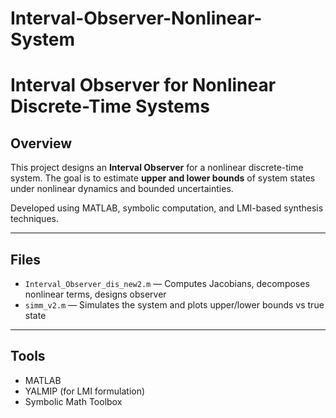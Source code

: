 # Interval-Observer-Nonlinear-System
# Interval Observer for Nonlinear Discrete-Time Systems

## Overview
This project designs an **Interval Observer** for a nonlinear discrete-time system. The goal is to estimate **upper and lower bounds** of system states under nonlinear dynamics and bounded uncertainties.

Developed using MATLAB, symbolic computation, and LMI-based synthesis techniques.

---

## Files

- `Interval_Observer_dis_new2.m` — Computes Jacobians, decomposes nonlinear terms, designs observer
- `simm_v2.m` — Simulates the system and plots upper/lower bounds vs true state

---

## Tools

- MATLAB
- YALMIP (for LMI formulation)
- Symbolic Math Toolbox


